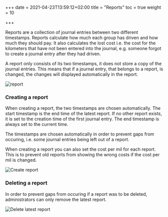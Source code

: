 +++
date = 2021-04-23T13:59:12+02:00
title = "Reports"
toc = true
weight = 10

+++

Reports are a collection of journal entries between two different timestamps. 
Reports calculate how much each group has driven and how much they should pay. 
It also calculates the lost cost i.e. the cost for the kilometers that have not been entered into the journal, e.g. someone forgot to create a journal entry after they had driven.

A report only consists of its two timestamps, it does not store a copy of the journal entries. 
This means that if a journal entry, that belongs to a report, is changed, the changes will displayed automatically in the report.

![report](/images/bocken_journal_system/report.png)

### Creating a report

When creating a report, the two timestamps are chosen automatically. 
The start timestamp is the end time of the latest report. If no other report exists, it is set to the creation time of the first journal entry. 
The end timestamp is always set to the current time.

The timestamps are chosen automatically in order to prevent gaps from occuring, i.e. some journal entries being left out of a report.

When creating a report you can also set the cost per mil for each report. 
This is to prevent old reports from showing the wrong costs if the cost per mil is changed.

![Create report](/images/bocken_journal_system/create_report.png)

### Deleting a report

In order to prevent gaps from occuring if a report was to be deleted, administrators can only remove the latest report.

![Delete latest report](/images/bocken_journal_system/delete_latest.png)